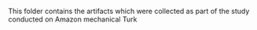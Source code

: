 This folder contains the artifacts which were collected as part of the study conducted on Amazon mechanical Turk

